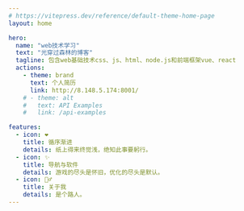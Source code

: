 ```yaml
---
# https://vitepress.dev/reference/default-theme-home-page
layout: home

hero:
  name: "web技术学习"
  text: "光穿过森林的博客"
  tagline: 包含web基础技术css、js、html、node.js和前端框架vue、react
  actions:
    - theme: brand
      text: 个人简历
      link: http://8.148.5.174:8001/
    # - theme: alt
    #   text: API Examples
    #   link: /api-examples

features:
  - icon: ❤
    title: 循序渐进
    details: 纸上得来终觉浅，绝知此事要躬行。
  - icon: ✨
    title: 导航与软件
    details: 游戏的尽头是怀旧，优化的尽头是默认。
  - icon: 🚶‍♂️
    title: 关于我
    details: 是个路人。
---
```


<script setup>
import GithubChart from './components/GithubChart.vue'
// import SitePv from './components/SitePv.vue'
</script>

<GithubChart />

<!-- <SitePv /> -->
